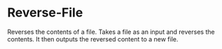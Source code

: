 # Reverse-File
Reverses the contents of a file. Takes a file as an input and reverses the contents. It then outputs the reversed content to a new file. 
